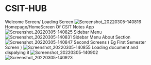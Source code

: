 # CSIT-HUB
Welcome Screen/ Loading Screen ![Screenshot_20220305-140816](https://user-images.githubusercontent.com/70626424/157063043-a99d5228-5842-46ab-bc70-510dc0b58582.jpg)
Homepage/HomeScreen Of CSIT Notes App  ![Screenshot_20220305-140825](https://user-images.githubusercontent.com/70626424/157063226-02168aae-7602-4984-bb41-213c0e72f7f4.jpg)
Sidebar Menu ![Screenshot_20220305-140831](https://user-images.githubusercontent.com/70626424/157063340-6e75f35b-9da1-4ec1-8868-f73339663058.jpg)
Sidebar Menu About Section ![Screenshot_20220305-140847](https://user-images.githubusercontent.com/70626424/157063450-aaf05f07-fc2d-49c2-94db-e05bab503e0f.jpg)
Second Screens ( Eg First Semester Screen ) ![Screenshot_20220305-140855](https://user-images.githubusercontent.com/70626424/157063687-a05a28c0-65e7-4630-b779-8be80ac394cf.jpg)
Loading document and dispalying it  ![Screenshot_20220305-140902](https://user-images.githubusercontent.com/70626424/157064245-6d4dcb81-cdc3-4408-a0ab-b6c8bfa27e8b.jpg)
![Screenshot_20220305-140923](https://user-images.githubusercontent.com/70626424/157064283-7da3367f-39c1-48f1-8108-e9afccd8691e.jpg)
